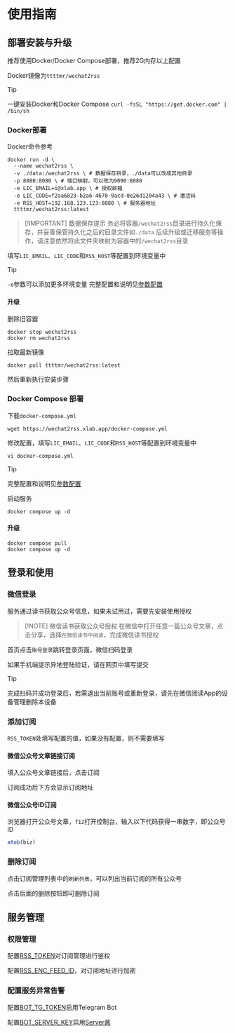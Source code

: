 # 使用指南

## 部署安装与升级

推荐使用Docker/Docker Compose部署，推荐2G内存以上配置

Docker镜像为`ttttmr/wechat2rss`

> [!TIP]
> 一键安装Docker和Docker Compose
> `curl -fsSL "https://get.docker.com" | /bin/sh`

### Docker部署

Docker命令参考

```shell
docker run -d \
  --name wechat2rss \
  -v ./data:/wechat2rss \ # 数据保存目录，./data可以改成其他目录
  -p 8080:8080 \ # 端口映射，可以改为9090:8080
  -e LIC_EMAIL=i@xlab.app \ # 授权邮箱
  -e LIC_CODE=f2aa6823-b2a6-4670-9acd-0e26d1204a43 \ # 激活码
  -e RSS_HOST=192.168.123.123:8080 \ # 服务器地址
  ttttmr/wechat2rss:latest
```

> [!IMPORTANT] 数据保存提示
> 务必将容器`/wechat2rss`目录进行持久化保存，并妥善保管持久化之后的目录文件如`./data`
> 后续升级或迁移服务等操作，请注意依然将此文件夹映射为容器中的`/wechat2rss`目录

填写`LIC_EMAIL`、`LIC_CODE`和`RSS_HOST`等配置到环境变量中

> [!TIP]
> `-e`参数可以添加更多环境变量
> 完整配置和说明见[参数配置](config)

#### 升级

删除旧容器

```shell
docker stop wechat2rss
docker rm wechat2rss
```

拉取最新镜像

```shell
docker pull ttttmr/wechat2rss:latest
```

然后重新执行安装步骤

### Docker Compose 部署

下载`docker-compose.yml`

```shell
wget https://wechat2rss.xlab.app/docker-compose.yml
```

修改配置，填写`LIC_EMAIL`、`LIC_CODE`和`RSS_HOST`等配置到环境变量中

```shell
vi docker-compose.yml
```

> [!TIP]
> 完整配置和说明见[参数配置](config)

启动服务

```shell
docker compose up -d
```

#### 升级

```shell
docker compose pull
docker compose up -d
```

## 登录和使用

### 微信登录

服务通过读书获取公众号信息，如果未试用过，需要先安装使用授权

> [!NOTE] 微信读书获取公众号授权
> 在微信中打开任意一篇公众号文章，点击分享，选择`在微信读书中阅读`，完成微信读书授权

首页点击`账号登录`跳转登录页面，微信扫码登录

如果手机端提示异地登陆验证，请在网页中填写提交

> [!TIP]
> 完成扫码并成功登录后，若需退出当前账号或重新登录，请先在微信阅读App的设备管理删除本设备

### 添加订阅

`RSS_TOKEN`处填写配置的值，如果没有配置，则不需要填写

#### 微信公众号文章链接订阅

填入公众号文章链接后，点击订阅

订阅成功后下方会显示订阅地址

#### 微信公众号ID订阅

浏览器打开公众号文章，`f12`打开控制台，输入以下代码获得一串数字，即公众号ID

```js
atob(biz)
```

### 删除订阅

点击订阅管理列表中的`刷新列表`，可以列出当前订阅的所有公众号

点击后面的删除按钮即可删除订阅

## 服务管理

### 权限管理

配置[RSS_TOKEN](./config#rss-token)对订阅管理进行鉴权

配置[RSS_ENC_FEED_ID](./config#rss-enc-feed-id)，对订阅地址进行加密

### 配置服务异常告警

配置[BOT_TG_TOKEN](./config#bot-tg-token)启用Telegram Bot

配置[BOT_SERVER_KEY](./config#bot-server-key)启用[Server酱](https://sct.ftqq.com/)
